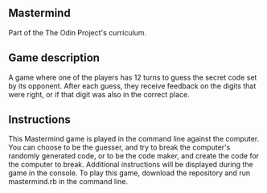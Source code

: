 ## Mastermind
Part of the The Odin Project's curriculum.
## Game description
A game where one of the players has 12 turns to guess the secret code set by its opponent. After each guess, they receive feedback on the digits that were right, or if that digit was also in the correct place.
## Instructions
This Mastermind game is played in the command line against the computer. You can choose to be the guesser, and try to break the computer's randomly generated code, or to be the code maker, and create the code for the computer to break. Additional instructions will be displayed during the game in the console.
To play this game, download the repository and run mastermind.rb in the command line.